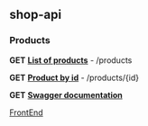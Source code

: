 ## shop-api

### Products
**GET** [**List of products**](https://bunwbokn0b.execute-api.us-east-1.amazonaws.com/dev/products "List of products") - /products

**GET** [**Product by id**](https://bunwbokn0b.execute-api.us-east-1.amazonaws.com/dev/products/1 "Product by id") - /products/{id}

**GET** [**Swagger documentation**](https://7dwutlc955.execute-api.us-east-1.amazonaws.com/dev/swagger "**Swagger documentation**")

[FrontEnd](https://node-in-aws-web-bucketjc1.s3.eu-west-1.amazonaws.com/index.html)

